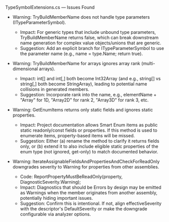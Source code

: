 TypeSymbolExtensions.cs — Issues Found

- Warning: TryBuildMemberName does not handle type parameters (ITypeParameterSymbol).
  - Impact: For generic types that include unbound type parameters, TryBuildMemberName returns false, which can break downstream name generation for complex value objects/unions that are generic.
  - Suggestion: Add an explicit branch for ITypeParameterSymbol to use the parameter name (e.g., name = type.Name; return true).

- Warning: TryBuildMemberName for arrays ignores array rank (multi-dimensional arrays).
  - Impact: int[] and int[,] both become Int32Array (and e.g., string[] vs string[,] both become StringArray), leading to potential name collisions in generated members.
  - Suggestion: Incorporate rank into the name, e.g., elementName + "Array" for 1D, "Array2D" for rank 2, "Array3D" for rank 3, etc.

- Warning: GetEnumItems returns only static fields and ignores static properties.
  - Impact: Project documentation allows Smart Enum items as public static readonly/const fields or properties. If this method is used to enumerate items, property-based items will be missed.
  - Suggestion: Either (a) rename the method to clarify it returns fields only, or (b) extend it to also include eligible static properties of the enum type (not ignored, get-only) to match documented behavior.

- Warning: IterateAssignableFieldsAndPropertiesAndCheckForReadOnly downgrades severity to Warning for properties from other assemblies.
  - Code: ReportPropertyMustBeReadOnly(property, DiagnosticSeverity.Warning);
  - Impact: Diagnostics that should be Errors by design may be emitted as Warnings when the member originates from another assembly, potentially hiding important issues.
  - Suggestion: Confirm this is intentional. If not, align effectiveSeverity with the descriptor&#39;s DefaultSeverity or make the downgrade configurable via analyzer options.
